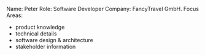 Name: Peter
Role: Software Developer
Company: FancyTravel GmbH.
Focus Areas:
- product knowledge
- technical details
- software design & architecture
- stakeholder information

